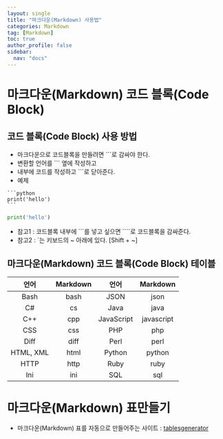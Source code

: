 ```yaml
---
layout: single
title: "마크다운(Markdown) 사용법"
categories: Markdown
tag: [Markdown]
toc: true
author_profile: false
sidebar:
  nav: "docs"
---
```


# 마크다운(Markdown) 코드 블록(Code Block)

## 코드 블록(Code Block) 사용 방법
* 마크다운으로 코드블록을 만들려면 ```로 감싸야 한다.
* 변환할 언어를 ``` 옆에 작성하고
* 내부에 코드를 작성하고 ```로 닫아준다.
* 예제
````
```python
print('hello')
```
````

```python
print('hello')
```

* 참고1 : 코드블록 내부에 ```를 넣고 싶으면 ````로 코드블록을 감싸준다.
* 참고2 : `는 키보드의 ~ 아래에 있다. [Shift + ~] 

## 마크다운(Markdown) 코드 블록(Code Block) 테이블

|    언어   | Markdown |    언어    |  Markdown  |
|:---------:|:--------:|:----------:|:----------:|
|    Bash   |   bash   |    JSON    |    json    |
|     C#    |    cs    |    Java    |    java    |
|    C++    |    cpp   | JavaScript | javascript |
|    CSS    |    css   |     PHP    |     php    |
|    Diff   |   diff   |    Perl    |    perl    |
| HTML, XML |   html   |   Python   |   python   |
|    HTTP   |   http   |    Ruby    |    ruby    |
|    Ini    |    ini   |     SQL    |     sql    |


# 마크다운(Markdown) 표만들기

* 마크다운(Markdown) 표를 자동으로 만들어주는 사이트 : [tablesgenerator](https://www.tablesgenerator.com/markdown_tables)
